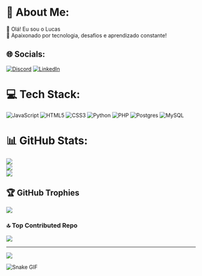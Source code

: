 # 💫 About Me:
👋 Olá! Eu sou o Lucas<br>🎯 Apaixonado por tecnologia, desafios e aprendizado constante!     


## 🌐 Socials:
[![Discord](https://img.shields.io/badge/Discord-%237289DA.svg?logo=discord&logoColor=white)](https://discord.gg/koyall) [![LinkedIn](https://img.shields.io/badge/LinkedIn-%230077B5.svg?logo=linkedin&logoColor=white)](https://linkedin.com/in/www.linkedin.com/in/lucas-silva-61345832b) 

# 💻 Tech Stack:
![JavaScript](https://img.shields.io/badge/javascript-%23323330.svg?style=for-the-badge&logo=javascript&logoColor=%23F7DF1E) ![HTML5](https://img.shields.io/badge/html5-%23E34F26.svg?style=for-the-badge&logo=html5&logoColor=white) ![CSS3](https://img.shields.io/badge/css3-%231572B6.svg?style=for-the-badge&logo=css3&logoColor=white) ![Python](https://img.shields.io/badge/python-3670A0?style=for-the-badge&logo=python&logoColor=ffdd54) ![PHP](https://img.shields.io/badge/php-%23777BB4.svg?style=for-the-badge&logo=php&logoColor=white) ![Postgres](https://img.shields.io/badge/postgres-%23316192.svg?style=for-the-badge&logo=postgresql&logoColor=white) ![MySQL](https://img.shields.io/badge/mysql-4479A1.svg?style=for-the-badge&logo=mysql&logoColor=white)
# 📊 GitHub Stats:
![](https://github-readme-stats.vercel.app/api?username=K0yall&theme=shadow_green&hide_border=false&include_all_commits=false&count_private=false)<br/>
![](https://github-readme-streak-stats.herokuapp.com/?user=K0yall&theme=shadow_green&hide_border=false)<br/>
![](https://github-readme-stats.vercel.app/api/top-langs/?username=K0yall&theme=shadow_green&hide_border=false&include_all_commits=false&count_private=false&layout=compact)

## 🏆 GitHub Trophies
![](https://github-profile-trophy.vercel.app/?username=K0yall&theme=shadow_green&no-frame=true&no-bg=true&margin-w=4)

### 🔝 Top Contributed Repo
![](https://github-contributor-stats.vercel.app/api?username=K0yall&limit=5&theme=dark&combine_all_yearly_contributions=true)

---
[![](https://visitcount.itsvg.in/api?id=K0yall&icon=10&color=3)](https://visitcount.itsvg.in)

![Snake GIF](https://github.com/K0yall/k0yall/raw/output/dist/snake.gif)
